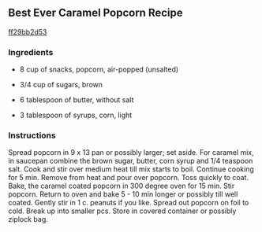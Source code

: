 ## Best Ever Caramel Popcorn Recipe

[ff29bb2d53](http://cookeatshare.com/recipes/best-ever-caramel-popcorn-27843)

### Ingredients

 - 8 cup of snacks, popcorn, air-popped (unsalted)

 - 3/4 cup of sugars, brown

 - 6 tablespoon of butter, without salt

 - 3 tablespoon of syrups, corn, light

### Instructions

Spread popcorn in 9 x 13 pan or possibly larger; set aside. For caramel mix, in saucepan combine the brown sugar, butter, corn syrup and 1/4 teaspoon salt. Cook and stir over medium heat till mix starts to boil. Continue cooking for 5 min. Remove from heat and pour over popcorn. Toss quickly to coat. Bake, the caramel coated popcorn in 300 degree oven for 15 min. Stir popcorn. Return to oven and bake 5 - 10 min longer or possibly till well coated. Gently stir in 1 c. peanuts if you like. Spread out popcorn on foil to cold. Break up into smaller pcs. Store in covered container or possibly ziplock bag.